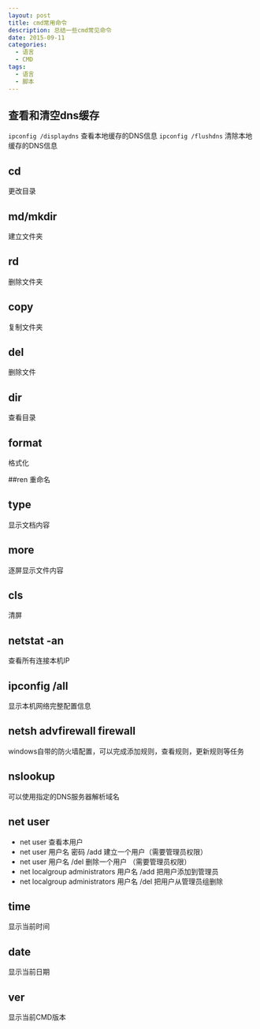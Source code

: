 ```yaml
---
layout: post
title: cmd常用命令
description: 总结一些cmd常见命令
date: 2015-09-11
categories: 
  - 语言
  - CMD
tags:
  - 语言
  - 脚本
---
```


## 查看和清空dns缓存
`ipconfig /displaydns` 查看本地缓存的DNS信息
`ipconfig /flushdns` 清除本地缓存的DNS信息

## cd
更改目录

## md/mkdir
建立文件夹 

## rd
删除文件夹

## copy
复制文件夹

## del
删除文件

## dir
查看目录

## format
格式化

##ren
重命名

## type
显示文档内容

## more
逐屏显示文件内容

## cls
清屏

## netstat -an
查看所有连接本机IP

## ipconfig /all 
显示本机网络完整配置信息

## netsh advfirewall firewall
windows自带的防火墙配置，可以完成添加规则，查看规则，更新规则等任务

## nslookup
可以使用指定的DNS服务器解析域名

## net user
*	net user         查看本用户 
*	net user 用户名 密码 /add          建立一个用户（需要管理员权限） 
*	net user 用户名 /del               删除一个用户 （需要管理员权限）
*	net localgroup administrators 用户名 /add   把用户添加到管理员        
* 	net localgroup administrators 用户名 /del   把用户从管理员组删除 

## time
显示当前时间

## date
显示当前日期

## ver
显示当前CMD版本